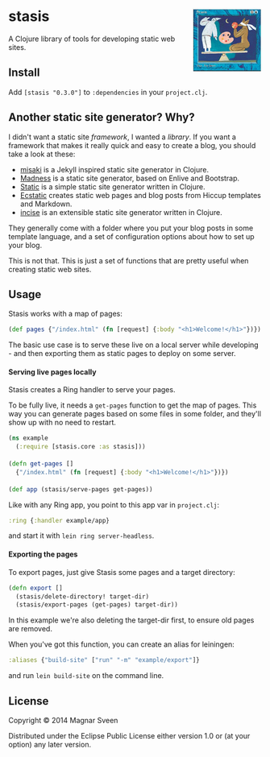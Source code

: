 # <img align="right" src="stasis.png"> stasis

A Clojure library of tools for developing static web sites.

## Install

Add `[stasis "0.3.0"]` to `:dependencies` in your `project.clj`.

## Another static site generator? Why?

I didn't want a static site *framework*, I wanted a *library*. If
you want a framework that makes it really quick and easy to create a
blog, you should take a look at these:

- [misaki](https://github.com/liquidz/misaki) is a Jekyll inspired static site generator in Clojure.
- [Madness](http://algernon.github.io/madness/) is a static site generator, based on Enlive and Bootstrap.
- [Static](http://nakkaya.com/static.html) is a simple static site generator written in Clojure.
- [Ecstatic](http://samrat.me/ecstatic/) creates static web pages and blog posts from Hiccup templates and Markdown.
- [incise](https://github.com/RyanMcG/incise) is an extensible static site generator written in Clojure.

They generally come with a folder where you put your blog posts in
some template language, and a set of configuration options about how
to set up your blog.

This is not that. This is just a set of functions that are pretty
useful when creating static web sites.

## Usage

Stasis works with a map of pages:

```clj
(def pages {"/index.html" (fn [request] {:body "<h1>Welcome!</h1>"})})
```

The basic use case is to serve these live on a local server while
developing - and then exporting them as static pages to deploy on some
server.

#### Serving live pages locally

Stasis creates a Ring handler to serve your pages.

To be fully live, it needs a `get-pages` function to get the map of
pages. This way you can generate pages based on some files in some
folder, and they'll show up with no need to restart.

```clj
(ns example
  (:require [stasis.core :as stasis]))

(defn get-pages []
  {"/index.html" (fn [request] {:body "<h1>Welcome!</h1>"})})

(def app (stasis/serve-pages get-pages))
```

Like with any Ring app, you point to this app var in `project.clj`:

```clj
:ring {:handler example/app}
```

and start it with `lein ring server-headless`.

#### Exporting the pages

To export pages, just give Stasis some pages and a target directory:

```clj
(defn export []
  (stasis/delete-directory! target-dir)
  (stasis/export-pages (get-pages) target-dir))
```

In this example we're also deleting the target-dir first, to ensure
old pages are removed.

When you've got this function, you can create an alias for leiningen:

```clj
:aliases {"build-site" ["run" "-m" "example/export"]}
```

and run `lein build-site` on the command line.

## License

Copyright © 2014 Magnar Sveen

Distributed under the Eclipse Public License either version 1.0 or (at
your option) any later version.
